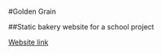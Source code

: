 #Golden Grain

##Static bakery website for a school project

[Website link](https://nani-sore-0.github.io/GoldenGrain/index.html)